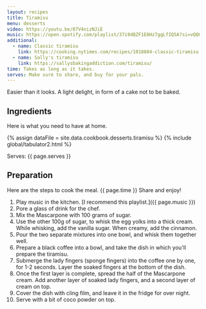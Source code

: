 ```yaml
---
layout: recipes
title: Tiramisu
menu: desserts
video: https://youtu.be/87V4nizNJiE
music: https://open.spotify.com/playlist/37i9dQZF1E8Hz7ggLfIQSA?si=vQQQKnhxSw2V2vyih1l7Ig
additional:
  - name: Classic tiramisu
    link: https://cooking.nytimes.com/recipes/1018684-classic-tiramisu
  - name: Sally's tiramisu
    link: https://sallysbakingaddiction.com/tiramisu/
time: Takes as long as it takes.
serves: Make sure to share, and buy for your pals.
---
```


Easier than it looks. A light delight, in form of a cake not to be baked.
<!-- excerpt-end -->

## Ingredients

Here is what you need to have at home.

{% assign dataFile = site.data.cookbook.desserts.tiramisu %}
{% include global/tabulator2.html %}


Serves: {{ page.serves }}

## Preparation

Here are the steps to cook the meal. {{ page.time }} Share and enjoy!

1. Play music in the kitchen. [I recommend this playlist.]({{ page.music }})
2. Pore a glass of drink for the chef.
3. Mix the Mascarpone with 100 grams of sugar.
4. Use the other 100g of sugar, to whisk the egg yolks into a thick cream. While whisking, add the vanilla sugar. When creamy, add the cinnamon.
5. Pour the two separate mixtures into one bowl, and whisk them together well.
6. Prepare a black coffee into a bowl, and take the dish in which you'll prepare the tiramisu.
7. Submerge the lady fingers (sponge fingers) into the coffee one by one, for 1-2 seconds. Layer the soaked fingers at the bottom of the dish.
8. Once the first layer is complete, spread the half of the Mascarpone cream. Add another layer of soaked lady fingers, and a second layer of cream on top.
9. Cover the dish with cling film, and leave it in the fridge for over night.
10. Serve with a bit of coco powder on top.